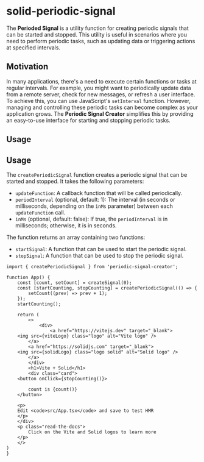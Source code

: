# solid-periodic-signal

The **Perioded Signal** is a utility function for creating periodic signals that can be started and stopped. This utility is useful in scenarios where you need to perform periodic tasks, such as updating data or triggering actions at specified intervals.

## Motivation

In many applications, there's a need to execute certain functions or tasks at regular intervals. For example, you might want to periodically update data from a remote server, check for new messages, or refresh a user interface. To achieve this, you can use JavaScript's `setInterval` function. However, managing and controlling these periodic tasks can become complex as your application grows. The **Periodic Signal Creator** simplifies this by providing an easy-to-use interface for starting and stopping periodic tasks.

## Usage

## Usage

The `createPeriodicSignal` function creates a periodic signal that can be started and stopped. It takes the following parameters:

- `updateFunction`: A callback function that will be called periodically.
- `periodInterval` (optional, default: 1): The interval (in seconds or milliseconds, depending on the `inMs` parameter) between each `updateFunction` call.
- `inMs` (optional, default: false): If true, the `periodInterval` is in milliseconds; otherwise, it is in seconds.

The function returns an array containing two functions:

- `startSignal`: A function that can be used to start the periodic signal.
- `stopSignal`: A function that can be used to stop the periodic signal.


```tsx
import { createPeriodicSignal } from 'periodic-signal-creator';

function App() {
    const [count, setCount] = createSignal(0);
    const [startCounting, stopCounting] = createPeriodicSignal(() => {
        setCount((prev) => prev + 1);
    });
    startCounting();

    return (
        <>
            <div>
                <a href="https://vitejs.dev" target="_blank">
    <img src={viteLogo} class="logo" alt="Vite logo" />
        </a>
        <a href="https://solidjs.com" target="_blank">
    <img src={solidLogo} class="logo solid" alt="Solid logo" />
        </a>
        </div>
        <h1>Vite + Solid</h1>
        <div class="card">
    <button onClick={stopCounting()}>

        count is {count()}
    </button>

    <p>
    Edit <code>src/App.tsx</code> and save to test HMR
    </p>
    </div>
    <p class="read-the-docs">
        Click on the Vite and Solid logos to learn more
    </p>
    </>
)
}

```
